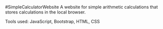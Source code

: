 #SimpleCalculatorWebsite
A website for simple arithmetic calculations that stores calculations in the local browser.

Tools used: JavaScript, Bootstrap, HTML, CSS